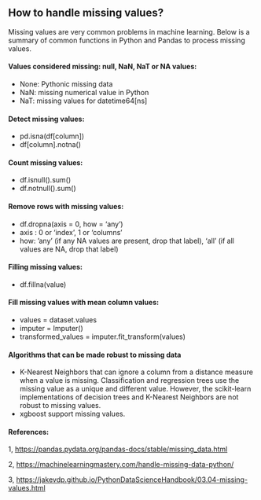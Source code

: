 ## How to handle missing values?

Missing values are very common problems in machine learning. Below is a summary of common functions in Python and Pandas to process missing values.

#### Values considered missing: null, NaN, NaT or NA values:
- None: Pythonic missing data
- NaN: missing numerical value in Python
- NaT: missing values for datetime64[ns]

#### Detect missing values:
- pd.isna(df[column])
- df[column].notna()

#### Count missing values:
- df.isnull().sum()
- df.notnull().sum()

#### Remove rows with missing values:
- df.dropna(axis = 0, how = ‘any’)
- axis : 0 or ‘index’, 1 or ‘columns’
- how: ’any’ (if any NA values are present, drop that label), ‘all’ (if all values are NA, drop that label)

#### Filling missing values:
- df.fillna(value)

#### Fill missing values with mean column values:
- values = dataset.values
- imputer = Imputer()
- transformed_values = imputer.fit_transform(values)

#### Algorithms that can be made robust to missing data
- K-Nearest Neighbors that can ignore a column from a distance measure when a value is missing. Classification and regression trees
use the missing value as a unique and different value. However, the scikit-learn implementations of decision trees and K-Nearest
Neighbors are not robust to missing values.
- xgboost support missing values.



#### References:

1, https://pandas.pydata.org/pandas-docs/stable/missing_data.html

2, https://machinelearningmastery.com/handle-missing-data-python/

3, https://jakevdp.github.io/PythonDataScienceHandbook/03.04-missing-values.html


	
